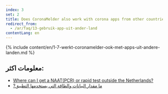 ```yaml
---
index: 3
set: 2
title: Does CoronaMelder also work with corona apps from other countries?
redirect_from: 
  - /ar/faq/13-gebruik-app-uit-ander-land
contentLang: en
---
```

{% include content/en/1-7-werkt-coronamelder-ook-met-apps-uit-andere-landen.md %}

## معلومات اكثر:

- [Where can I get a NAAT(PCR) or rapid test outside the Netherlands?](https://www.netherlandsworldwide.nl/documents/frequently-asked-questions/where-can-i-get-a-pcr-or-rapid-test-outside-the-netherlands)
- [?ما مقدار البيانات والطاقة التي يستخدمها التطبيق](/{{page.lang}}/faq/2-2-hoeveel-data-en-stroom-gebruikt-de-app)
